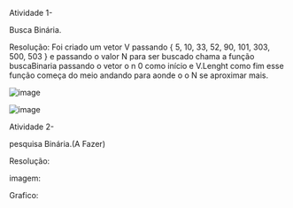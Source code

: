 Atividade 1-

Busca Binária. 

Resolução: Foi criado um vetor V passando { 5, 10, 33, 52, 90, 101, 303, 500, 503 } e passando o valor N para ser buscado chama  a função buscaBinaria passando o vetor o n 0 como início e V.Lenght como fim esse função começa do meio andando para aonde o o N se aproximar mais. 

![image](https://user-images.githubusercontent.com/111787841/195225723-9034131f-4793-4d70-8681-c786bf64a8f7.png)

![image](https://user-images.githubusercontent.com/111787841/195226071-58cb5b2f-90fe-4734-aaba-f4cebc859008.png)

Atividade 2-

pesquisa Binária.(A Fazer)

Resolução:

imagem:

Grafico:
